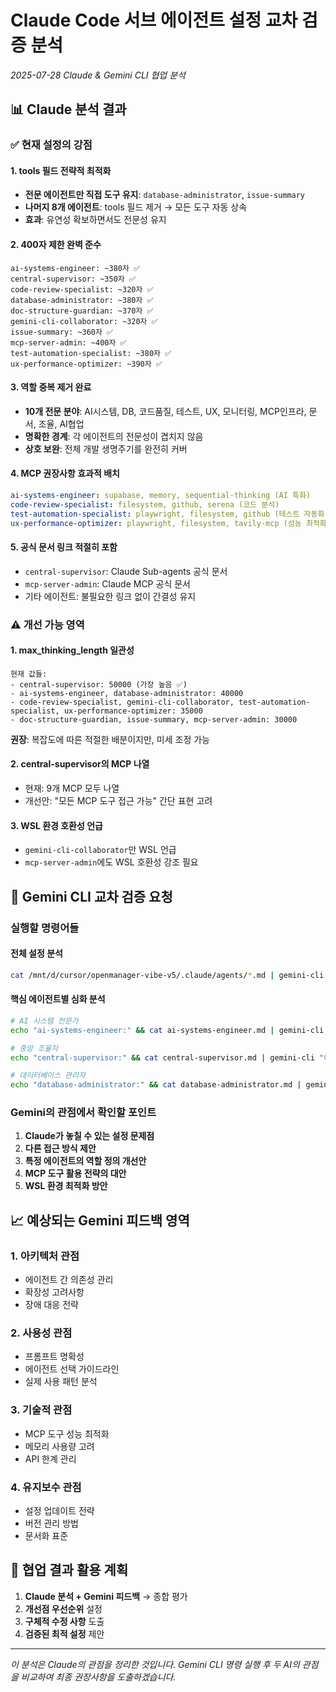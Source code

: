 # Claude Code 서브 에이전트 설정 교차 검증 분석

_2025-07-28 Claude & Gemini CLI 협업 분석_

## 📊 Claude 분석 결과

### ✅ 현재 설정의 강점

#### 1. **tools 필드 전략적 최적화**

- **전문 에이전트만 직접 도구 유지**: `database-administrator`, `issue-summary`
- **나머지 8개 에이전트**: tools 필드 제거 → 모든 도구 자동 상속
- **효과**: 유연성 확보하면서도 전문성 유지

#### 2. **400자 제한 완벽 준수**

```
ai-systems-engineer: ~380자 ✅
central-supervisor: ~350자 ✅
code-review-specialist: ~320자 ✅
database-administrator: ~380자 ✅
doc-structure-guardian: ~370자 ✅
gemini-cli-collaborator: ~320자 ✅
issue-summary: ~360자 ✅
mcp-server-admin: ~400자 ✅
test-automation-specialist: ~380자 ✅
ux-performance-optimizer: ~390자 ✅
```

#### 3. **역할 중복 제거 완료**

- **10개 전문 분야**: AI시스템, DB, 코드품질, 테스트, UX, 모니터링, MCP인프라, 문서, 조율, AI협업
- **명확한 경계**: 각 에이전트의 전문성이 겹치지 않음
- **상호 보완**: 전체 개발 생명주기를 완전히 커버

#### 4. **MCP 권장사항 효과적 배치**

```yaml
ai-systems-engineer: supabase, memory, sequential-thinking (AI 특화)
code-review-specialist: filesystem, github, serena (코드 분석)
test-automation-specialist: playwright, filesystem, github (테스트 자동화)
ux-performance-optimizer: playwright, filesystem, tavily-mcp (성능 최적화)
```

#### 5. **공식 문서 링크 적절히 포함**

- `central-supervisor`: Claude Sub-agents 공식 문서
- `mcp-server-admin`: Claude MCP 공식 문서
- 기타 에이전트: 불필요한 링크 없이 간결성 유지

### ⚠️ 개선 가능 영역

#### 1. **max_thinking_length 일관성**

```
현재 값들:
- central-supervisor: 50000 (가장 높음 ✅)
- ai-systems-engineer, database-administrator: 40000
- code-review-specialist, gemini-cli-collaborator, test-automation-specialist, ux-performance-optimizer: 35000
- doc-structure-guardian, issue-summary, mcp-server-admin: 30000
```

**권장**: 복잡도에 따른 적절한 배분이지만, 미세 조정 가능

#### 2. **central-supervisor의 MCP 나열**

- 현재: 9개 MCP 모두 나열
- 개선안: "모든 MCP 도구 접근 가능" 간단 표현 고려

#### 3. **WSL 환경 호환성 언급**

- `gemini-cli-collaborator`만 WSL 언급
- `mcp-server-admin`에도 WSL 호환성 강조 필요

## 🤖 Gemini CLI 교차 검증 요청

### 실행할 명령어들

#### 전체 설정 분석

```bash
cat /mnt/d/cursor/openmanager-vibe-v5/.claude/agents/*.md | gemini-cli "Claude Code 서브 에이전트 10개 설정을 분석해주세요. 특히: 1) tools 필드 전략(일부만 유지, 나머지 제거), 2) MCP 권장사항 방식의 효과성, 3) 400자 description 제한 준수, 4) 역할별 전문성 분배 최적화, 5) WSL 환경 호환성을 중점 검토해주세요."
```

#### 핵심 에이전트별 심화 분석

```bash
# AI 시스템 전문가
echo "ai-systems-engineer:" && cat ai-systems-engineer.md | gemini-cli "이 AI 시스템 전문가 설정의 강점과 개선점을 분석해주세요"

# 중앙 조율자
echo "central-supervisor:" && cat central-supervisor.md | gemini-cli "이 중앙 조율자 설정이 다른 9개 에이전트를 효과적으로 관리할 수 있는지 평가해주세요"

# 데이터베이스 관리자
echo "database-administrator:" && cat database-administrator.md | gemini-cli "tools 필드를 유지한 이 DB 전문가 설정이 적절한지 평가해주세요"
```

### Gemini의 관점에서 확인할 포인트

1. **Claude가 놓칠 수 있는 설정 문제점**
2. **다른 접근 방식 제안**
3. **특정 에이전트의 역할 정의 개선안**
4. **MCP 도구 활용 전략의 대안**
5. **WSL 환경 최적화 방안**

## 📈 예상되는 Gemini 피드백 영역

### 1. **아키텍처 관점**

- 에이전트 간 의존성 관리
- 확장성 고려사항
- 장애 대응 전략

### 2. **사용성 관점**

- 프롬프트 명확성
- 에이전트 선택 가이드라인
- 실제 사용 패턴 분석

### 3. **기술적 관점**

- MCP 도구 성능 최적화
- 메모리 사용량 고려
- API 한계 관리

### 4. **유지보수 관점**

- 설정 업데이트 전략
- 버전 관리 방법
- 문서화 표준

## 🎯 협업 결과 활용 계획

1. **Claude 분석 + Gemini 피드백** → 종합 평가
2. **개선점 우선순위** 설정
3. **구체적 수정 사항** 도출
4. **검증된 최적 설정** 제안

---

_이 분석은 Claude의 관점을 정리한 것입니다. Gemini CLI 명령 실행 후 두 AI의 관점을 비교하여 최종 권장사항을 도출하겠습니다._
